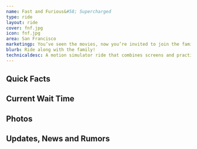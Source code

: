 ```yaml
---
name: Fast and Furious&#58; Supercharged
type: ride
layout: ride
cover: fnf.jpg
icon: fnf.jpg
area: San Francisco
marketingp: You’ve seen the movies, now you’re invited to join the family for the party of your life! There’s nothing to worry about and even if there were, the entire family will protect you!
blurb: Ride along with the family!
technicaldesc: A motion simulator ride that combines screens and practical effects.
---
```


<div class="row">
    <div class="col-md-8">
        <h2>Quick Facts</h2>
    </div>
    <div class="col-md-4">
        <h2>Current Wait Time</h2>
    </div>
</div>
<div class="row">
    <div class="col-md-12">
        <h2>Photos</h2>
    </div>
</div>
<div class="row">
    <div class="col-md-12">
        <h2>Updates, News and Rumors</h2>
    </div>
</div>